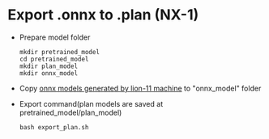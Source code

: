 # Export .onnx to .plan (NX-1)
- Prepare model folder

    ```
    mkdir pretrained_model
    cd pretrained_model
    mkdir plan_model
    mkdir onnx_model
    ```
- Copy [onnx models generated by lion-11 machine](https://github.com/zl-cs/ultralytics/blob/lion-11/export.md) to "onnx_model" folder
- Export command(plan models are saved at pretrained_model/plan_model)
    ```
    bash export_plan.sh
    ```


